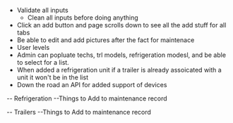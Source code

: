 - Validate all inputs
    - Clean all inputs before doing anything
- Click an add button and page scrolls down to see all the add stuff  for all tabs
- Be able to edit and add pictures after the fact for maintenace
- User levels
- Admin can popluate techs, trl models, refrigeration modesl,  and be able to select for a list.
- When added a refrigeration unit if a trailer is already assoicated with a unit it won't be in the list
- Down the road an API for added support of devices


-- Refrigeration
    --Things to Add to maintenance record


-- Trailers
    --Things to Add to maintenance record
